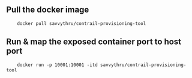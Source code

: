 ## Pull the docker image

        docker pull savvythru/contrail-provisioning-tool

## Run & map the exposed container port to host port
        
        docker run -p 10001:10001 -itd savvythru/contrail-provisioning-tool
